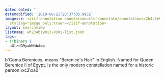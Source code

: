 ```yaml
---
datecreated: ''
datemodified: '2019-08-21T20:37:05.993Z'
imagescr: <iiif-annotation annotationurl="/annotate/annotations/2b4c2e91-ed32-4962-b559-cbdb6a0057b6.json"
  styling="image_only:true"></iiif-annotation>
layout: searchview
listname: wh234bz9013-0001-list.json
tags:
- !!binary |
  aGlzdG9yaWNhbA==
---
```

b'Coma Berenices, means "Berenice\'s Hair" in English. Named for Queen Berenice II of Egypt. Is the only modern constellation named for a historic person.\xc2\xa0'